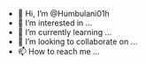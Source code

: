 - 👋 Hi, I’m @Humbulani01h
- 👀 I’m interested in ...
- 🌱 I’m currently learning ...
- 💞️ I’m looking to collaborate on ...
- 📫 How to reach me ...

<!---
Humbulani01h/Humbulani01h is a ✨ special ✨ repository because its `README.md` (this file) appears on your GitHub profile.
You can click the Preview link to take a look at your changes.
--->
